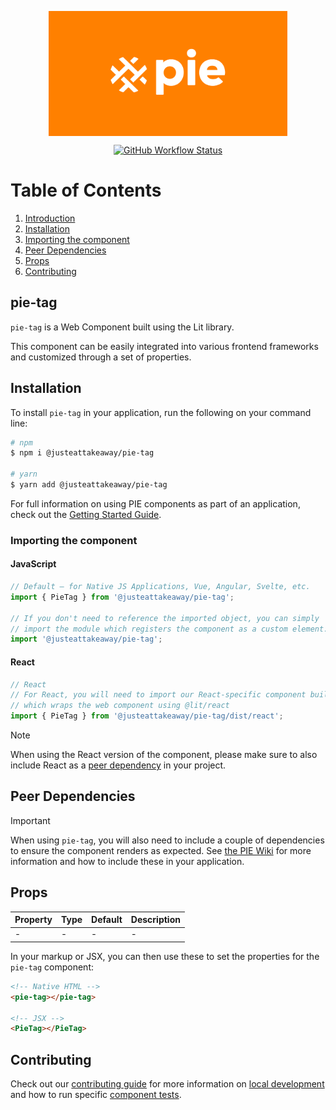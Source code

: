 <p align="center">
  <img align="center" src="../../../readme_image.png" height="200" alt="">
</p>

<p align="center">
  <a href="https://www.npmjs.com/@justeattakeaway/pie-tag">
    <img alt="GitHub Workflow Status" src="https://img.shields.io/npm/v/@justeattakeaway/pie-tag.svg">
  </a>
</p>

# Table of Contents

1. [Introduction](#pie-tag)
2. [Installation](#installation)
3. [Importing the component](#importing-the-component)
4. [Peer Dependencies](#peer-dependencies)
5. [Props](#props)
6. [Contributing](#contributing)

## pie-tag

`pie-tag` is a Web Component built using the Lit library.

This component can be easily integrated into various frontend frameworks and customized through a set of properties.


## Installation

To install `pie-tag` in your application, run the following on your command line:

```bash
# npm
$ npm i @justeattakeaway/pie-tag

# yarn
$ yarn add @justeattakeaway/pie-tag
```

For full information on using PIE components as part of an application, check out the [Getting Started Guide](https://github.com/justeattakeaway/pie/wiki/Getting-started-with-PIE-Web-Components).


### Importing the component

#### JavaScript
```js
// Default – for Native JS Applications, Vue, Angular, Svelte, etc.
import { PieTag } from '@justeattakeaway/pie-tag';

// If you don't need to reference the imported object, you can simply
// import the module which registers the component as a custom element.
import '@justeattakeaway/pie-tag';
```

#### React
```js
// React
// For React, you will need to import our React-specific component build
// which wraps the web component using ​@lit/react
import { PieTag } from '@justeattakeaway/pie-tag/dist/react';
```

> [!NOTE]
> When using the React version of the component, please make sure to also
> include React as a [peer dependency](#peer-dependencies) in your project.


## Peer Dependencies

> [!IMPORTANT]
> When using `pie-tag`, you will also need to include a couple of dependencies to ensure the component renders as expected. See [the PIE Wiki](https://github.com/justeattakeaway/pie/wiki/Getting-started-with-PIE-Web-Components#expected-dependencies) for more information and how to include these in your application.


## Props

| Property | Type | Default | Description |
|---|---|---|---|
| - | - | - | - |

In your markup or JSX, you can then use these to set the properties for the `pie-tag` component:

```html
<!-- Native HTML -->
<pie-tag></pie-tag>

<!-- JSX -->
<PieTag></PieTag>
```

## Contributing

Check out our [contributing guide](https://github.com/justeattakeaway/pie/wiki/Contributing-Guide) for more information on [local development](https://github.com/justeattakeaway/pie/wiki/Contributing-Guide#local-development) and how to run specific [component tests](https://github.com/justeattakeaway/pie/wiki/Contributing-Guide#testing).